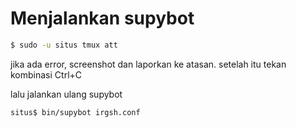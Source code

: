 # Menjalankan supybot

```sh
$ sudo -u situs tmux att
```

jika ada error, screenshot dan laporkan ke atasan.
setelah itu tekan kombinasi Ctrl+C

lalu jalankan ulang supybot


```sh
situs$ bin/supybot irgsh.conf
```


